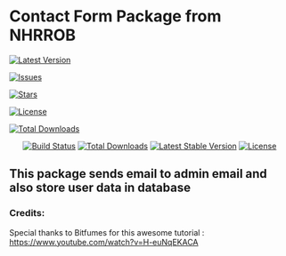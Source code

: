 # Contact Form Package from NHRROB

[![Latest Version](https://img.shields.io/github/release/nhrrob/contact.svg?style=flat-square)](https://github.com/nhrrob/contact/releases)

[![Issues](https://img.shields.io/github/issues/nhrrob/contact-package?style=flat-square)](https://github.com/nhrrob/contact-package/issues)

[![Stars](https://img.shields.io/github/stars/nhrrob/contact-package?style=flat-square)](https://github.com/nhrrob/contact-package/stargazers)

[![License](https://img.shields.io/github/license/nhrrob/contact-package?style=flat-square)](https://github.com/)

[![Total Downloads](https://img.shields.io/packagist/dt/nhrrob/contact.svg?style=flat-square)](https://packagist.org/packages/nhrrob/contact)

<p align="center">
<a href="https://travis-ci.org/laravel/framework"><img src="https://travis-ci.org/laravel/framework.svg" alt="Build Status"></a>
<a href="https://packagist.org/packages/laravel/framework"><img src="https://img.shields.io/packagist/dt/laravel/framework" alt="Total Downloads"></a>
<a href="https://packagist.org/packages/laravel/framework"><img src="https://img.shields.io/packagist/v/laravel/framework" alt="Latest Stable Version"></a>
<a href="https://packagist.org/packages/laravel/framework"><img src="https://img.shields.io/packagist/l/laravel/framework" alt="License"></a>
</p>

## This package sends email to admin email and also store user data in database 

### Credits: 
Special thanks to Bitfumes for this awesome tutorial : https://www.youtube.com/watch?v=H-euNqEKACA 